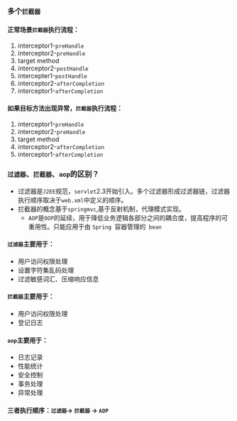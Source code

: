 ### 多个`拦截器`

#### 正常场景`拦截器`执行流程：

1. interceptor1-`preHandle`
2. interceptor2-`preHandle`
3. target method
4. interceptor2-`postHandle`
5. intercepter1-`postHandle`
6. interceptor2-`afterCompletion`
7. interceptor1-`afterCompletion`

#### 如果目标方法出现异常，`拦截器`执行流程：

1. interceptor1-`preHandle`
2. interceptor2-`preHandle`
3. target method
4. interceptor2-`afterCompletion`
5. interceptor1-`afterCompletion`



### `过滤器`、`拦截器`、`aop`的区别？

- 过滤器是`J2EE`规范，`servlet`2.3开始引入。多个过滤器形成过滤器链，过滤器执行顺序取决于`web.xml`中定义的顺序。
- 拦截器的概念基于`springmvc`,基于反射机制，代理模式实现。
  - `AOP`是`OOP`的延续，用于降低业务逻辑各部分之间的耦合度，提高程序的可重用性。只能应用于由 `Spring `容器管理的` bean`

#### `过滤器`主要用于：

- 用户访问权限处理
- 设置字符集乱码处理
- 过滤敏感词汇、压缩响应信息

#### `拦截器`主要用于：

- 用户访问权限处理
- 登记日志

#### `aop`主要用于：

- 日志记录
- 性能统计
- 安全控制
- 事务处理
- 异常处理

#### 三者执行顺序：` 过滤器 `-> `拦截器` -> `AOP`